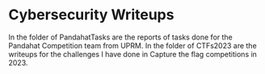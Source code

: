 # Cybersecurity Writeups
In the folder of PandahatTasks are the reports of tasks done for the Pandahat Competition team from UPRM.
In the folder of CTFs2023 are the writeups for the challenges I have done in Capture the flag competitions in 2023.
